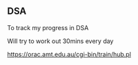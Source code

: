 ## DSA

To track my progress in DSA

Will try to work out 30mins every day

https://orac.amt.edu.au/cgi-bin/train/hub.pl
